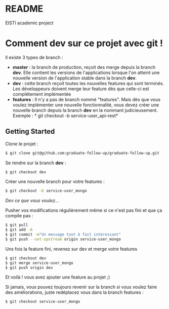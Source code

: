 # README

EISTI academic project


# Comment dev sur ce projet avec git !

Il existe 3 types de branch :

- __master__ : la branch de production, reçoit des merge depuis la branch __dev__. Elle contient les versions de l'applications lorsque l'on atteint une nouvelle version de l'application stable dans la branch __dev__.
- __dev__ : cette branch reçoit toutes les nouvelles features qui sont terminés. Les développeurs doivent merge leur feature dès que celle-ci est complétement implémentée
- __features__ : Il n'y a pas de branch nommé "features". Mais dès que vous voulez implémenter une nouvelle fonctionnalité, vous devez créer une nouvelle branch depuis la branch __dev__ en la nommant judicieusement. Exemple : * git checkout -b service-user_api-rest* 


## Getting Started

Clone le projet :

```sh
$ git clone git@github.com:graduate-follow-up/graduate-follow-up.git
```

Se rendre sur la branch __dev__ :

```sh
$ git checkout dev
```

Créer une nouvelle branch pour votre features :

```sh
$ git checkout -b service-user_mongo
```

*Dev ce que vous voulez...*

Pusher vos modifications régulièrement même si ce n'est pas fini et que ça compile pas : 
```sh
$ git pull
$ git add -A
$ git commit -m"Un message tout à fait intéressant"
$ git push --set-upstream origin service-user_mongo
```

Uns fois la feature fini, revenez sur dev et merge votre features

```sh
$ git checkout dev
$ git merge service-user_mongo 
$ git push origin dev
```

Et voilà ! vous avez ajouter une feature au projet ;)

Si jamais, vous pouvez toujours revenir sur la branch si vous voulez faire des améliorations, juste redéplacez vous dans la branch features :

```sh
$ git checkout service-user_mongo
```



